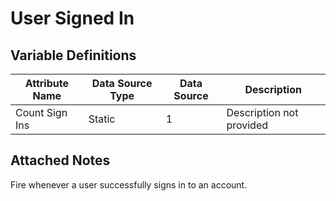 # User Signed In

### 

## Variable Definitions

| Attribute Name|Data Source Type|Data Source|Description|
| --- | --- | --- | --- |
|Count Sign Ins|Static|1|Description not provided|

## Attached Notes

<p>Fire whenever a user successfully signs in to an account.</p>